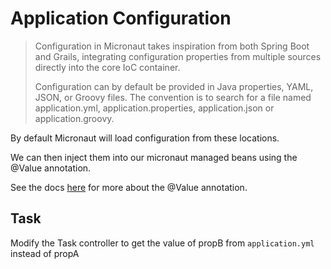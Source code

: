 # Application Configuration

> Configuration in Micronaut takes inspiration from both Spring Boot and Grails, integrating configuration properties from multiple sources directly into the core IoC container.
>
> Configuration can by default be provided in Java properties, YAML, JSON, or Groovy files. The convention is to search for a file named application.yml, application.properties, application.json or application.groovy.

By default Micronaut will load configuration from these locations.

We can then inject them into our micronaut managed beans using the @Value annotation.

See the docs [here](https://docs.micronaut.io/latest/guide/#valueAnnotation) for more about the @Value annotation.
## Task

Modify the Task controller to get the value of propB from `application.yml` instead of propA